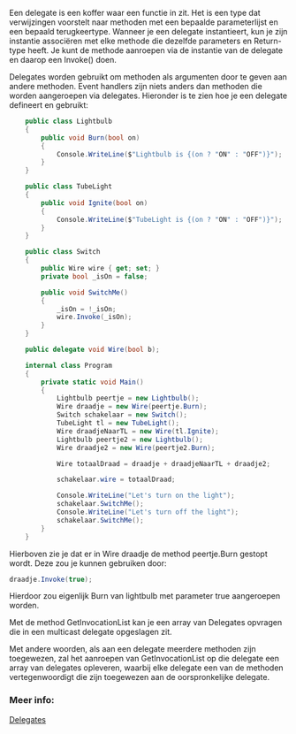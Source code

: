 Een delegate is een koffer waar een functie in zit. 
Het is een type dat verwijzingen voorstelt naar methoden met een bepaalde parameterlijst en een bepaald terugkeertype. Wanneer je een delegate instantieert, kun je zijn instantie associëren met elke methode die dezelfde parameters en Return-type heeft. Je kunt de methode aanroepen via de instantie van de delegate en daarop een Invoke() doen.

Delegates worden gebruikt om methoden als argumenten door te geven aan andere methoden. Event handlers zijn niets anders dan methoden die worden aangeroepen via delegates. Hieronder is te zien hoe je een delegate defineert en gebruikt:

```c#
    public class Lightbulb
    {
        public void Burn(bool on)
        {
            Console.WriteLine($"Lightbulb is {(on ? "ON" : "OFF")}");
        }
    }

    public class TubeLight
    {
        public void Ignite(bool on)
        {
            Console.WriteLine($"TubeLight is {(on ? "ON" : "OFF")}");
        }
    }

    public class Switch
    {
        public Wire wire { get; set; }
        private bool _isOn = false;

        public void SwitchMe()
        {
            _isOn = !_isOn;
            wire.Invoke(_isOn);
        }
    }

    public delegate void Wire(bool b);

    internal class Program
    {
        private static void Main()
        {
            Lightbulb peertje = new Lightbulb();
            Wire draadje = new Wire(peertje.Burn);
            Switch schakelaar = new Switch();
            TubeLight tl = new TubeLight();
            Wire draadjeNaarTL = new Wire(tl.Ignite);
            Lightbulb peertje2 = new Lightbulb();
            Wire draadje2 = new Wire(peertje2.Burn);

            Wire totaalDraad = draadje + draadjeNaarTL + draadje2;

            schakelaar.wire = totaalDraad;

            Console.WriteLine("Let's turn on the light");
            schakelaar.SwitchMe();
            Console.WriteLine("Let's turn off the light");
            schakelaar.SwitchMe();
        }
    }
```
Hierboven zie je dat er in Wire draadje de method peertje.Burn gestopt wordt.
Deze zou je kunnen gebruiken door:
```c#
draadje.Invoke(true);
```
Hierdoor zou eigenlijk Burn van lightbulb met parameter true aangeroepen worden.

Met de method GetInvocationList kan je een array van Delegates opvragen die in een multicast delegate opgeslagen zit.

Met andere woorden, als aan een delegate meerdere methoden zijn toegewezen, zal het aanroepen van GetInvocationList op die delegate een array van delegates opleveren, waarbij elke delegate een van de methoden vertegenwoordigt die zijn toegewezen aan de oorspronkelijke delegate.


### Meer info:
[Delegates](https://learn.microsoft.com/en-us/dotnet/csharp/programming-guide/delegates/)
